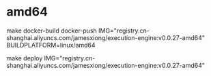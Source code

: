 

# amd64

make docker-build docker-push IMG="registry.cn-shanghai.aliyuncs.com/jamesxiong/execution-engine:v0.0.27-amd64" BUILDPLATFORM=linux/amd64

make deploy IMG="registry.cn-shanghai.aliyuncs.com/jamesxiong/execution-engine:v0.0.27-amd64"

